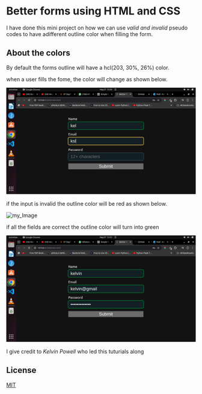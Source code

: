 # Better forms using HTML and CSS
I have done this mini project on how we can use 
*valid and invalid* pseudo codes to have adifferent outline color when filling the form.

## About the colors

By default the forms outline will have a hcl(203, 30%, 26%) color. 

when a user fills the fome, the color will change as shown below.

![my_Image](./Images/progress.png)

if the input is invalid the outline color will be red as shown below.

![my_Image](./Images/wrong.png.png)

if all the fields are correct the outline color will turn into green 

![alt text](./Images/done.png)

I give credit to *Kelvin Powell* who led this tuturials along


## License

[MIT](https://choosealicense.com/licenses/mit/)
